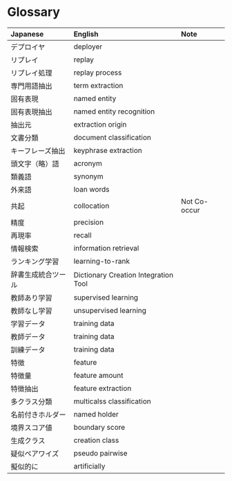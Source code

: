 # Glossary

|          Japanese          |          English          |          Note          |
|:---------------------------|:--------------------------|:-----------------------|
|デプロイヤ                  |deployer                   |                        |
|リプレイ 	             |replay                     |                        |
|リプレイ処理                |replay process             |                        |
|専門用語抽出	             |term extraction            |                        |
|固有表現	             |named entity               |                        |
|固有表現抽出	             |named entity recognition   |                        |
|抽出元                      |extraction origin          |                        |
|文書分類	             |document classification    |                        |
|キーフレーズ抽出            |keyphrase extraction       |                        |
|頭文字（略）語              |acronym                    |                        |
|類義語                      |synonym                    |                        |
|外来語                      |loan words                 |                        |
|共起                        |collocation                | Not Co-occur           |
|精度                        |precision                  |                        |
|再現率                      |recall                     |                        |
|情報検索                    |information retrieval      |                        | 
|ランキング学習              |learning-to-rank           |                        | 
|辞書生成統合ツール          |Dictionary Creation Integration Tool|               |
|教師あり学習                |supervised learning        |                        |
|教師なし学習                |unsupervised learning      |                        |
|学習データ                  |training data              |                        |
|教師データ                  |training data              |                        |
|訓練データ                  |training data              |                        |
|特徴                        |feature                    |                        |
|特徴量                      |feature amount             |                        |
|特徴抽出                    |feature extraction         |                        |
|多クラス分類                |multicalss classification  |                        |
|名前付きホルダー            |named holder               |                        |
|境界スコア値                |boundary score             |                        |
|生成クラス                  |creation class             |                        |
|疑似ペアワイズ              |pseudo pairwise            |                        |
|擬似的に                    |artificially               |                        |
